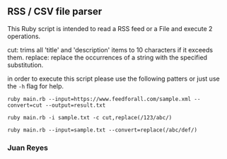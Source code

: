 ## RSS / CSV file parser

This Ruby script is intended to read a RSS feed or a File and 
execute 2 operations.

cut: trims all 'title' and 'description' items to 10 characters 
if it exceeds them.
replace: replace the occurrences of a string with the specified
substitution.

in order to execute this script please use the following patters
or just use the ```-h``` flag for help.

```shell
ruby main.rb --input=https://www.feedforall.com/sample.xml --convert=cut --output=result.txt

ruby main.rb -i sample.txt -c cut,replace(/123/abc/)

ruby main.rb --input=sample.txt --convert=replace(/abc/def/)
```

### Juan Reyes